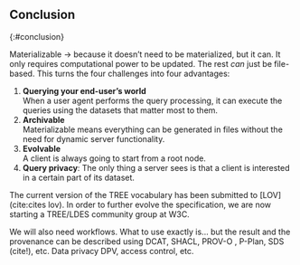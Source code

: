 ## Conclusion
{:#conclusion}

Materializable → because it doesn’t need to be materialized, but it can.
It only requires computational power to be updated. The rest _can_ just be file-based.
This turns the four challenges into four advantages:

 1. __Querying your end-user’s world__<br/>
When a user agent performs the query processing, it can execute the queries using the datasets that matter most to them.
 2. __Archivable__<br/>
Materializable means everything can be generated in files without the need for dynamic server functionality.
 3. __Evolvable__<br/>
A client is always going to start from a root node.
 4. __Query privacy__:
The only thing a server sees is that a client is interested in a certain part of its dataset.

The current version of the TREE vocabulary has been submitted to [LOV](cite:cites lov).
In order to further evolve the specification, we are now starting a TREE/LDES community group at W3C.

We will also need workflows. What to use exactly is... but the result and the provenance can be described using DCAT, SHACL, PROV-O , P-Plan, SDS (cite!), etc. Data privacy DPV, access control, etc.
